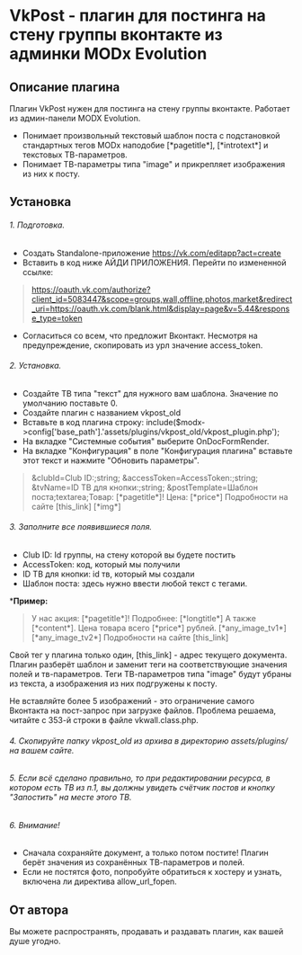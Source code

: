# VkPost - плагин для постинга на стену группы вконтакте из админки MODx Evolution

## Описание плагина
Плагин VkPost нужен для постинга на стену группы вконтакте. Работает из админ-панели MODX Evolution.

- Понимает произвольный текстовый шаблон поста с подстановкой стандартных тегов MODx наподобие [\*pagetitle\*], [\*introtext\*] и текстовых ТВ-параметров.
- Понимает ТВ-параметры типа "image" и прикрепляет изображения из них к посту.

## Установка

###### 1. Подготовка.

- Создать Standalone-приложение https://vk.com/editapp?act=create
- Вставить в код ниже АЙДИ ПРИЛОЖЕНИЯ. Перейти по измененной ссылке:
> https://oauth.vk.com/authorize?client_id=5083447&scope=groups,wall,offline,photos,market&redirect_uri=https://oauth.vk.com/blank.html&display=page&v=5.44&response_type=token
- Согласиться со всем, что предложит Вконтакт. Несмотря на предупреждение, скопировать из урл значение access_token.

###### 2. Установка.

- Создайте ТВ типа "текст" для нужного вам шаблона. Значение по умолчанию поставьте 0.
- Создайте плагин с названием vkpost_old
- Вставьте в код плагина строку: include($modx->config['base_path'].'assets/plugins/vkpost_old/vkpost_plugin.php');
- На вкладке "Системные события" выберите OnDocFormRender.
- На вкладке "Конфигурация" в поле "Конфигурация плагина" вставьте этот текст и нажмите "Обновить параметры".

> &clubId=Club ID:;string; &accessToken=AccessToken:;string; &tvName=ID ТВ для кнопки:;string; &postTemplate=Шаблон поста;textarea;Товар: [\*pagetitle\*]!
Цена: [\*price\*]
Подробности на сайте [this_link]
[\*img\*]

###### 3. Заполните все появившиеся поля.
- Club ID: Id группы, на стену которой вы будете постить
- AccessToken: код, который мы получили
- ID ТВ для кнопки: id тв, который мы создали
- Шаблон поста: здесь нужно ввести любой текст с тегами.

***Пример:**
> У нас акция: [\*pagetitle\*]!
Подробнее: [\*longtitle\*]
А также [\*content\*].
Цена товара всего [\*price\*] рублей.
[\*any_image_tv1\*][\*any_image_tv2\*]
Подробности на сайте [this_link]

Свой тег у плагина только один, [this_link] - адрес текущего документа.
Плагин разберёт шаблон и заменит теги на соответствующие значения полей и тв-параметров. Теги ТВ-параметров типа "image" будут убраны из текста, а изображения из них подгружены к посту.

Не вставляйте более 5 изображений - это ограничение самого Вконтакта на пост-запрос при загрузке файлов. Проблема решаема, читайте с 353-й строки в файле vkwall.class.php.

###### 4. Cкопируйте папку vkpost_old из архива в директорию assets/plugins/ на вашем сайте.

###### 5. Если всё сделано правильно, то при редактировании ресурса, в котором есть ТВ из п.1, вы должны увидеть счётчик постов и кнопку "Запостить" на месте этого ТВ.

###### 6. Внимание! 
- Сначала сохраняйте документ, а только потом постите! Плагин берёт значения из сохранённых ТВ-параметров и полей.
- Если не постятся фото, попробуйте обратиться к хостеру и узнать, включена ли директива allow_url_fopen.

## От автора

Вы можете распространять, продавать и раздавать плагин, как вашей душе угодно.
